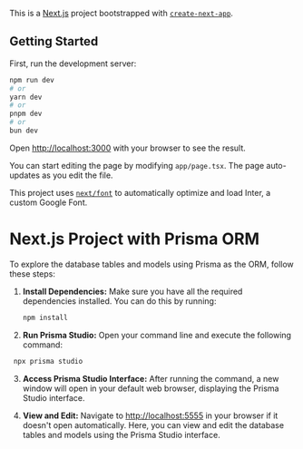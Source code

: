 This is a [Next.js](https://nextjs.org/) project bootstrapped with [`create-next-app`](https://github.com/vercel/next.js/tree/canary/packages/create-next-app).

## Getting Started

First, run the development server:

```bash
npm run dev
# or
yarn dev
# or
pnpm dev
# or
bun dev
```

Open [http://localhost:3000](http://localhost:3000) with your browser to see the result.

You can start editing the page by modifying `app/page.tsx`. The page auto-updates as you edit the file.

This project uses [`next/font`](https://nextjs.org/docs/basic-features/font-optimization) to automatically optimize and load Inter, a custom Google Font.

# Next.js Project with Prisma ORM

To explore the database tables and models using Prisma as the ORM, follow these steps:

1. **Install Dependencies:**
   Make sure you have all the required dependencies installed. You can do this by running:

   ```bash
   npm install
   ```

2. **Run Prisma Studio:**
   Open your command line and execute the following command:

```bash
 npx prisma studio
```

3. **Access Prisma Studio Interface:**
   After running the command, a new window will open in your default web browser, displaying the Prisma Studio interface.

4. **View and Edit:**
   Navigate to [http://localhost:5555](http://localhost:5555) in your browser if it doesn't open automatically. Here, you can view and edit the database tables and models using the Prisma Studio interface.
